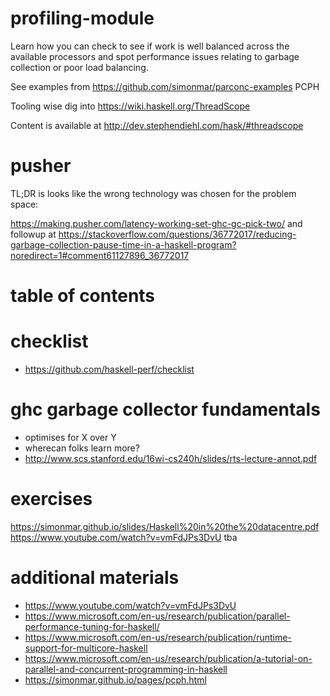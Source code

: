 # profiling-module
Learn how you can check to see if work is well balanced across the available processors and spot performance issues relating to garbage collection or poor load balancing.

See examples from https://github.com/simonmar/parconc-examples PCPH

Tooling wise dig into https://wiki.haskell.org/ThreadScope


Content is available at http://dev.stephendiehl.com/hask/#threadscope


# pusher
TL;DR is looks like the wrong technology was chosen for the problem space:

https://making.pusher.com/latency-working-set-ghc-gc-pick-two/ and followup at https://stackoverflow.com/questions/36772017/reducing-garbage-collection-pause-time-in-a-haskell-program?noredirect=1#comment61127896_36772017

# table of contents


# checklist
- https://github.com/haskell-perf/checklist

# ghc garbage collector fundamentals
- optimises for X over Y
- wherecan folks learn more?
- http://www.scs.stanford.edu/16wi-cs240h/slides/rts-lecture-annot.pdf

# exercises
https://simonmar.github.io/slides/Haskell%20in%20the%20datacentre.pdf
https://www.youtube.com/watch?v=vmFdJPs3DvU
tba

# additional materials

- https://www.youtube.com/watch?v=vmFdJPs3DvU
- https://www.microsoft.com/en-us/research/publication/parallel-performance-tuning-for-haskell/
- https://www.microsoft.com/en-us/research/publication/runtime-support-for-multicore-haskell
- https://www.microsoft.com/en-us/research/publication/a-tutorial-on-parallel-and-concurrent-programming-in-haskell
- https://simonmar.github.io/pages/pcph.html
